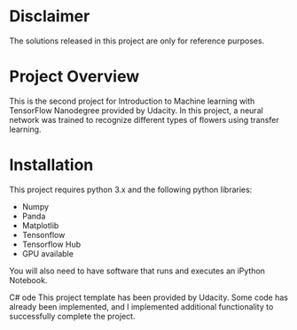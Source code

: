 # Disclaimer
The solutions released in this project are only for reference purposes.

# Project Overview
This is the second project for Introduction to Machine learning with TensorFlow Nanodegree provided by Udacity. In this project, a neural network was trained to recognize different types of flowers using transfer learning.


# Installation
This project requires python 3.x and the following python libraries:
* Numpy
* Panda
* Matplotlib
* Tensonflow
* Tensorflow Hub
* GPU available

You will also need to have software that runs and executes an iPython Notebook.


C# ode 
This project template has been provided by Udacity. Some code has already been implemented, and I implemented additional functionality to successfully complete the project.
